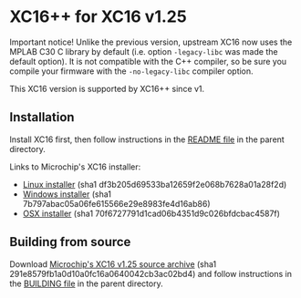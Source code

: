 # XC16++ for XC16 v1.25

Important notice! Unlike the previous version, upstream XC16 now uses the MPLAB
C30 C library by default (i.e. option ```-legacy-libc``` was made the default
option). It is not compatible with the C++ compiler, so be sure you compile your
firmware with the ```-no-legacy-libc``` compiler option.

This XC16 version is supported by XC16++ since v1.

## Installation

Install XC16 first, then follow instructions in the [README file](../README.md)
in the parent directory.

Links to Microchip's XC16 installer:
- [Linux installer](http://ww1.microchip.com/downloads/en/DeviceDoc/xc16-v1.25-full-install-linux-installer.run) (sha1 df3b205d69533ba12659f2e068b7628a01a28f2d)
- [Windows installer](http://ww1.microchip.com/downloads/en/DeviceDoc/xc16-v1.25-full-install-windows-installer.exe) (sha1 7b797abac05a06fe615566e29e8983fe4d16ab86)
- [OSX installer](http://ww1.microchip.com/downloads/en/DeviceDoc/xc16-v1.25-full-install-osx-installer.dmg) (sha1 70f6727791d1cad06b4351d9c026bfdcbac4587f)

## Building from source

Download [Microchip's XC16 v1.25 source archive](http://ww1.microchip.com/downloads/en/DeviceDoc/v1.25.src.zip)
(sha1 291e8579fb1a0d10a0fc16a0640042cb3ac02bd4) and follow instructions in the
[BUILDING file](../BUILDING.md) in the parent directory.
